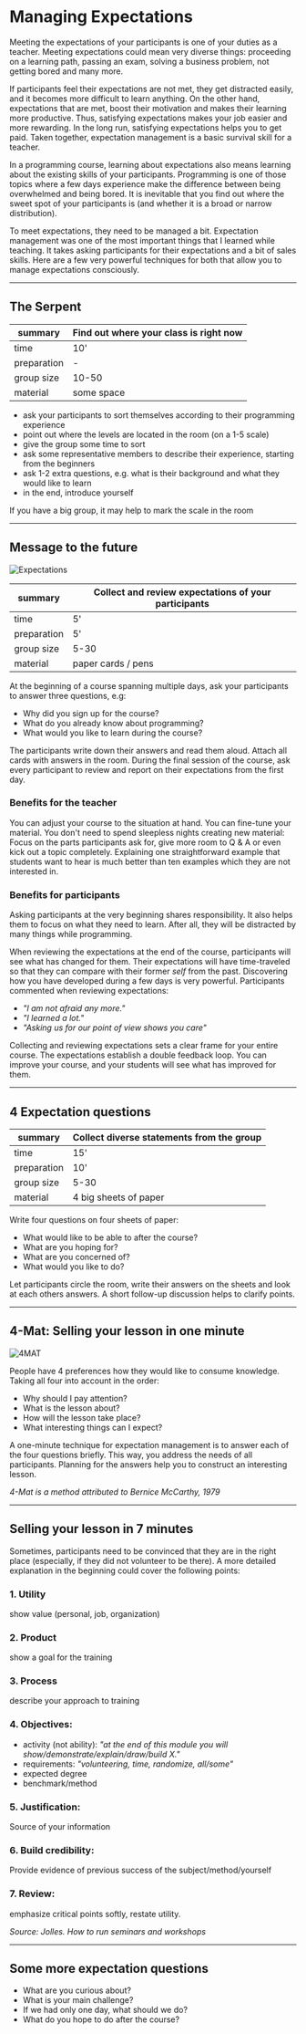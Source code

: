 
# Managing Expectations

Meeting the expectations of your participants is one of your duties as a teacher. Meeting expectations could mean very diverse things: proceeding on a learning path, passing an exam, solving a business problem, not getting bored and many more.

If participants feel their expectations are not met, they get distracted easily, and it becomes more difficult to learn anything. On the other hand, expectations that are met, boost their motivation and makes their learning more productive. Thus, satisfying expectations makes your job easier and more rewarding.
In the long run, satisfying expectations helps you to get paid. Taken together, expectation management is a basic survival skill for a teacher.

In a programming course, learning about expectations also means learning about the existing skills of your participants. Programming is one of those topics where a few days experience make the difference between being overwhelmed and being bored. It is inevitable that you find out where the sweet spot of your participants is (and whether it is a broad or narrow distribution).

To meet expectations, they need to be managed a bit.
Expectation management was one of the most important things that I learned while teaching.
It takes asking participants for their expectations and a bit of sales skills. Here are a few very powerful techniques for both that allow you to manage expectations consciously.

----

## The Serpent

| summary     | Find out where your class is right now |
|-------------|-------------------|
| time        | 10' |
| preparation | - |
| group size  | 10-50 |
| material    | some space |

* ask your participants to sort themselves according to their programming experience
* point out where the levels are located in the room (on a 1-5 scale)
* give the group some time to sort
* ask some representative members to describe their experience, starting from the beginners
* ask 1-2 extra questions, e.g. what is their background and what they would like to learn
* in the end, introduce yourself

If you have a big group, it may help to mark the scale in the room

----

## Message to the future

![Expectations](../images/expectations.jpg)

| summary     | Collect and review expectations of your participants |
|-------------|-------------------|
| time        | 5' |
| preparation | 5' |
| group size  | 5-30 |
| material    | paper cards / pens |

At the beginning of a course spanning multiple days, ask your participants to answer three questions, e.g:

* Why did you sign up for the course?
* What do you already know about programming?
* What would you like to learn during the course?

The participants write down their answers and read them aloud. Attach all cards with answers in the room. During the final session of the course, ask every participant to review and report on their expectations from the first day.

### Benefits for the teacher

You can adjust your course to the situation at hand. You can fine-tune your material. You don't need to spend sleepless nights creating new material: Focus on the parts participants ask for, give more room to Q & A or even kick out a topic completely. Explaining one straightforward example that students want to hear is much better than ten examples which they are not interested in.

### Benefits for participants

Asking participants at the very beginning shares responsibility. It also helps them to focus on what they need to learn. After all, they will be distracted by many things while programming.

When reviewing the expectations at the end of the course, participants will see what has changed for them. Their expectations will have time-traveled so that they can compare with their former *self* from the past. Discovering how you have developed during a few days is very powerful. Participants commented when reviewing expectations:

* *"I am not afraid any more."*
* *"I learned a lot."*
* *"Asking us for our point of view shows you care"*

Collecting and reviewing expectations sets a clear frame for your entire course. The expectations establish a double feedback loop. You can improve your course, and your students will see what has improved for them.

----

## 4 Expectation questions

| summary     | Collect diverse statements from the group |
|-------------|-------------------|
| time        | 15' |
| preparation | 10' |
| group size  | 5-30 |
| material    | 4 big sheets of paper |

Write four questions on four sheets of paper:

* What would like to be able to after the course?
* What are you hoping for?
* What are you concerned of?
* What would you like to do?

Let participants circle the room, write their answers on the sheets and look at each others answers. A short follow-up discussion helps to clarify points.

----

## 4-Mat: Selling your lesson in one minute

![4MAT](../images/4mat.svg)

People have 4 preferences how they would like to consume knowledge. Taking all four into account in the order:

* Why should I pay attention?
* What is the lesson about?
* How will the lesson take place?
* What interesting things can I expect?

A one-minute technique for expectation management is to answer each of the four questions briefly. This way, you address the needs of all participants. Planning for the answers help you to construct an interesting lesson.

*4-Mat is a method attributed to Bernice McCarthy, 1979*

----

## Selling your lesson in 7 minutes

Sometimes, participants need to be convinced that they are in the right place (especially, if they did not volunteer to be there). A more detailed explanation in the beginning could cover the following points:

### 1. Utility

show value (personal, job, organization)

### 2. Product

show a goal for the training

### 3. Process

describe your approach to training

### 4. Objectives:

* activity (not ability): *"at the end of this module you will show/demonstrate/explain/draw/build X."*
* requirements: *"volunteering, time, randomize, all/some"*
* expected degree
* benchmark/method

### 5. Justification:

Source of your information

### 6. Build credibility:

Provide evidence of previous success of the subject/method/yourself

### 7. Review:

emphasize critical points softly, restate utility.

*Source: Jolles. How to run seminars and workshops*

----

## Some more expectation questions

* What are you curious about?
* What is your main challenge?
* If we had only one day, what should we do?
* What do you hope to do after the course?
